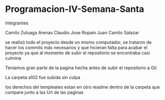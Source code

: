 # Programacion-IV-Semana-Santa

integrantes

Camilo Zuluaga Arenas
Claudio Jose Ropain
Juan Camilo Salazar

se realizó todo el proyecto desde un mismo computador, se trataron de hacer los commits más necesarios y que hicieran falta para acabar el proyecto ya que al momento de subir el repositorio se encontraba casi culmina

Teníamos gran parte de la pagina hecha antes de subir el repositorio a Git

La carpeta a102 fue subida sin culpa

los derechos del templeates estan en otro readme dentro de la carpeta que compare junto a las Url de las paginas
